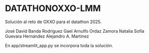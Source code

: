 # DATATHONOXXO-LMM
Solución al reto de OXXO para el datathon 2025.

José David Banda Rodriguez
Gael Arnulfo Ordaz Zamora
Natalia Sofía Guevara Hernández
Alejandro A. Martinez

En app/streamlit_app.py se incorpora toda la solución.
